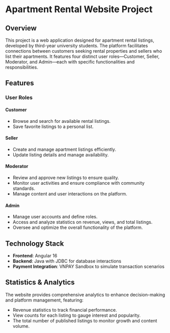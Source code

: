  

# Apartment Rental Website Project

## Overview

This project is a web application designed for apartment rental listings, developed by third-year university students. The platform facilitates connections between customers seeking rental properties and sellers who list their apartments. It features four distinct user roles—Customer, Seller, Moderator, and Admin—each with specific functionalities and responsibilities.

## Features

### User Roles

#### Customer
- Browse and search for available rental listings.
- Save favorite listings to a personal list. 

#### Seller
- Create and manage apartment listings efficiently.
- Update listing details and manage availability. 
#### Moderator
- Review and approve new listings to ensure quality.
- Monitor user activities and ensure compliance with community standards.
- Manage content and user interactions on the platform.

#### Admin
- Manage user accounts and define roles.
- Access and analyze statistics on revenue, views, and total listings.
- Oversee and optimize the overall functionality of the platform.

## Technology Stack

- **Frontend**: Angular 16
- **Backend**: Java with JDBC for database interactions
- **Payment Integration**: VNPAY Sandbox to simulate transaction scenarios

## Statistics & Analytics

The website provides comprehensive analytics to enhance decision-making and platform management, featuring:
- Revenue statistics to track financial performance.
- View counts for each listing to gauge interest and popularity.
- The total number of published listings to monitor growth and content volume.
 
